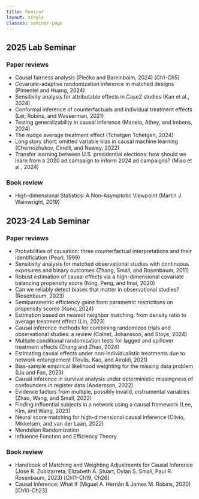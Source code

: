 ```yaml
---
title: Seminar
layout: single
classes: seminar-page
---
```




## 2025 Lab Seminar

### Paper reviews

* Causal fairness analysis (Plečko and Bareinboim, 2024) [Ch1-Ch5]
* Covariate-adaptive randomization inference in matched designs (Pimentel and Huang, 2024) 
* Sensitivity analysis for attributable effects in Case2 studies (Kan et al., 2024)  
* Conformal inference of counterfactuals and individual treatment effects (Lei, Robins, and Wasserman, 2021)  
* Testing generalizability in causal inference (Manela, Athey, and Imbens, 2024)  
* The nudge average treatment effect (Tchetgen Tchetgen, 2024)  
* Long story short: omitted variable bias in causal machine learning (Chernozhukov, Cinelli, and Newey, 2022)  
* Transfer learning between U.S. presidential elections: how should we learn from a 2020 ad campaign to inform 2024 ad campaigns? (Miao et al., 2024)  

### Book review

* High-dimensional Statistics: A Non-Asymptotic Viewpoint (Martin J. Wainwright, 2019)



## 2023-24 Lab Seminar


### Paper reviews

* Probabilities of causation: three counterfactual interpretations and their identification (Pearl, 1999)  
* Sensitivity analysis for matched observational studies with continuous exposures and binary outcomes (Zhang, Small, and Rosenbaum, 2011)  
* Robust estimation of causal effects via a high-dimensional covariate balancing propensity score (Ning, Peng, and Imai, 2020)  
* Can we reliably detect biases that matter in observational studies? (Rosenbaum, 2023)  
* Semiparametric efficiency gains from parametric restrictions on propensity scores (Kono, 2024)  
* Estimation based on nearest neighbor matching: from density ratio to average treatment effect (Lin, 2023)  
* Causal inference methods for combining randomized trials and observational studies: a review (Colnet, Johansson, and Stoye, 2024)  
* Multiple conditional randomization tests for lagged and spillover treatment effects (Zhang and Zhao, 2024)  
* Estimating causal effects under non-individualistic treatments due to network entanglement (Toulis, Kao, and Airoldi, 2021)  
* Bias-sample empirical likelihood weighting for the missing data problem (Liu and Fan, 2023)  
* Causal inference in survival analysis under deterministic missingness of confounders in register data (Andersson, 2022)  
* Evidence factors from multiple, possibly invalid, instrumental variables (Zhao, Wang, and Small, 2022)  
* Finding influential subjects in a network using a causal framework (Lee, Kim, and Wang, 2023)  
* Neural score matching for high-dimensional causal inference (Clivio, Mikkelsen, and van der Laan, 2022)  
* Mendelian Randomization
* Influence Function and Efficiency Theory


### Book review

* Handbook of Matching and Weighting Adjustments for Causal Inference (José R. Zubizarreta, Elizabeth A. Stuart, Dylan S. Small, Paul R. Rosenbaum, 2023) [Ch11-Ch19, Ch26]
* Causal Inference: What If (Miguel A. Hernán & James M. Robins, 2020) [Ch10-Ch23]



